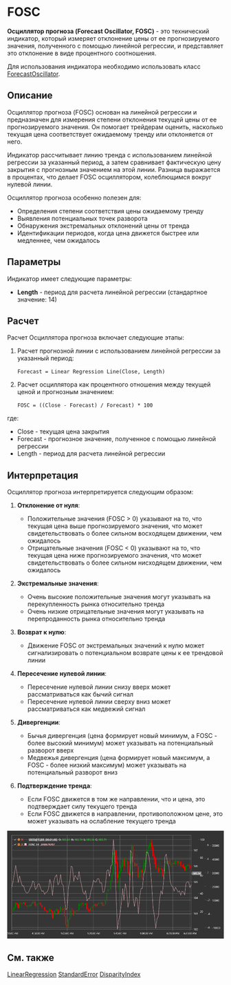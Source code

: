 # FOSC

**Осциллятор прогноза (Forecast Oscillator, FOSC)** - это технический индикатор, который измеряет отклонение цены от ее прогнозируемого значения, полученного с помощью линейной регрессии, и представляет это отклонение в виде процентного соотношения.

Для использования индикатора необходимо использовать класс [ForecastOscillator](xref:StockSharp.Algo.Indicators.ForecastOscillator).

## Описание

Осциллятор прогноза (FOSC) основан на линейной регрессии и предназначен для измерения степени отклонения текущей цены от ее прогнозируемого значения. Он помогает трейдерам оценить, насколько текущая цена соответствует ожидаемому тренду или отклоняется от него.

Индикатор рассчитывает линию тренда с использованием линейной регрессии за указанный период, а затем сравнивает фактическую цену закрытия с прогнозным значением на этой линии. Разница выражается в процентах, что делает FOSC осциллятором, колеблющимся вокруг нулевой линии.

Осциллятор прогноза особенно полезен для:
- Определения степени соответствия цены ожидаемому тренду
- Выявления потенциальных точек разворота
- Обнаружения экстремальных отклонений цены от тренда
- Идентификации периодов, когда цена движется быстрее или медленнее, чем ожидалось

## Параметры

Индикатор имеет следующие параметры:
- **Length** - период для расчета линейной регрессии (стандартное значение: 14)

## Расчет

Расчет Осциллятора прогноза включает следующие этапы:

1. Расчет прогнозной линии с использованием линейной регрессии за указанный период:
   ```
   Forecast = Linear Regression Line(Close, Length)
   ```

2. Расчет осциллятора как процентного отношения между текущей ценой и прогнозным значением:
   ```
   FOSC = ((Close - Forecast) / Forecast) * 100
   ```

где:
- Close - текущая цена закрытия
- Forecast - прогнозное значение, полученное с помощью линейной регрессии
- Length - период для расчета линейной регрессии

## Интерпретация

Осциллятор прогноза интерпретируется следующим образом:

1. **Отклонение от нуля**:
   - Положительные значения (FOSC > 0) указывают на то, что текущая цена выше прогнозируемого значения, что может свидетельствовать о более сильном восходящем движении, чем ожидалось
   - Отрицательные значения (FOSC < 0) указывают на то, что текущая цена ниже прогнозируемого значения, что может свидетельствовать о более сильном нисходящем движении, чем ожидалось

2. **Экстремальные значения**:
   - Очень высокие положительные значения могут указывать на перекупленность рынка относительно тренда
   - Очень низкие отрицательные значения могут указывать на перепроданность рынка относительно тренда

3. **Возврат к нулю**:
   - Движение FOSC от экстремальных значений к нулю может сигнализировать о потенциальном возврате цены к ее трендовой линии

4. **Пересечение нулевой линии**:
   - Пересечение нулевой линии снизу вверх может рассматриваться как бычий сигнал
   - Пересечение нулевой линии сверху вниз может рассматриваться как медвежий сигнал

5. **Дивергенции**:
   - Бычья дивергенция (цена формирует новый минимум, а FOSC - более высокий минимум) может указывать на потенциальный разворот вверх
   - Медвежья дивергенция (цена формирует новый максимум, а FOSC - более низкий максимум) может указывать на потенциальный разворот вниз

6. **Подтверждение тренда**:
   - Если FOSC движется в том же направлении, что и цена, это подтверждает силу текущего тренда
   - Если FOSC движется в направлении, противоположном цене, это может указывать на ослабление текущего тренда

![indicator_forecast_oscillator](../../../../images/indicator_forecast_oscillator.png)

## См. также

[LinearRegression](lrc.md)
[StandardError](standard_error.md)
[DisparityIndex](disparity_index.md)